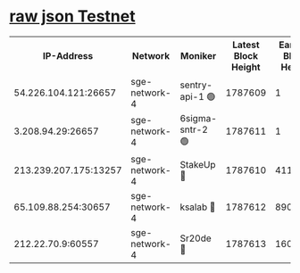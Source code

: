 
[raw json Testnet](https://rpc-check.sget.stavr.tech/sget/rpc-sget-result.json)
=


<table><tr><th>IP-Address</th><th>Network</th><th>Moniker</th><th>Latest Block Height</th><th>Earliest Block Height</th><th>Catching Up</th><th>Tx Index</th><th>Voting Power</th><th>Scan Time</th></tr><tr><td>54.226.104.121:26657</td><td>sge-network-4</td><td>sentry-api-1 🟢</td><td>1787609</td><td>1</td><td>False</td><td>on</td><td>0</td><td>2024-02-29T05:25:21.813495314UTC</td></tr><tr><td>3.208.94.29:26657</td><td>sge-network-4</td><td>6sigma-sntr-2 🟢</td><td>1787611</td><td>1</td><td>False</td><td>on</td><td>0</td><td>2024-02-29T05:25:31.105338451UTC</td></tr><tr><td>213.239.207.175:13257</td><td>sge-network-4</td><td>StakeUp 🔴</td><td>1787610</td><td>411001</td><td>False</td><td>off</td><td>100</td><td>2024-02-29T05:25:30.204422726UTC</td></tr><tr><td>65.109.88.254:30657</td><td>sge-network-4</td><td>ksalab 🔴</td><td>1787612</td><td>890001</td><td>False</td><td>off</td><td>2414</td><td>2024-02-29T05:25:39.568047469UTC</td></tr><tr><td>212.22.70.9:60557</td><td>sge-network-4</td><td>Sr20de 🔴</td><td>1787613</td><td>1608978</td><td>False</td><td>on</td><td>104</td><td>2024-02-29T05:25:42.024637208UTC</td></tr></table>
